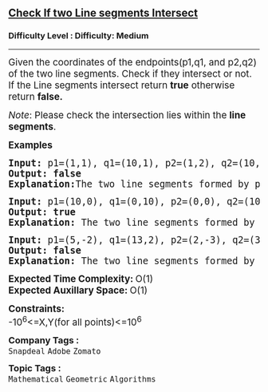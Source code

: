<h2><a href="https://www.geeksforgeeks.org/problems/check-if-two-line-segments-intersect0017/1">Check If two Line segments Intersect</a></h2><h3>Difficulty Level : Difficulty: Medium</h3><hr><div class="problems_problem_content__Xm_eO"><p><span style="font-size: 14pt;">Given the coordinates of the endpoints(p1,q1, and p2,q2) of the two line segments. Check if they intersect or not. If the Line segments intersect return <strong>true</strong>&nbsp;otherwise return&nbsp;<strong>false.</strong></span></p>
<p><span style="font-size: 14pt;"><em>Note</em>: Please check the intersection lies within the <strong>line segments</strong>.</span></p>
<p><span style="font-size: 14pt;"><strong>Examples</strong></span></p>
<pre><span style="font-size: 14pt;"><strong>Input: </strong>p1=(1,1), q1=(10,1), p2=(1,2), q2=(10,2)
<strong>Output: false</strong>
<strong>Explanation:</strong>The two line segments formed by p1-q1 and p2-q2 do not intersect.</span></pre>
<pre><span style="font-size: 14pt;"><strong>Input: </strong>p1=(10,0), q1=(0,10), p2=(0,0), q2=(10,10)
<strong>Output: true</strong>
<strong>Explanation: </strong>The two line segments formed by p1-q1 and p2-q2 intersect.</span></pre>
<pre><span style="font-size: 14pt;"><strong>Input: </strong>p1=(5,-2), q1=(13,2), p2=(2,-3), q2=(3,0)
<strong>Output: false</strong>
<strong>Explanation: </strong>The two line segments formed by p1-q1 and p2-q2 are intersecting beyond endpoints, so it is not considerable.</span></pre>
<p><span style="font-size: 14pt;"><strong>Expected Time Complexity:&nbsp;</strong>O(1)<br><strong>Expected Auxillary Space:&nbsp;</strong>O(1)</span></p>
<p><span style="font-size: 14pt;"><strong>Constraints:</strong><br>-10<sup>6</sup>&lt;=X,Y(for all points)&lt;=10<sup>6</sup></span></p></div><p><span style=font-size:18px><strong>Company Tags : </strong><br><code>Snapdeal</code>&nbsp;<code>Adobe</code>&nbsp;<code>Zomato</code>&nbsp;<br><p><span style=font-size:18px><strong>Topic Tags : </strong><br><code>Mathematical</code>&nbsp;<code>Geometric</code>&nbsp;<code>Algorithms</code>&nbsp;